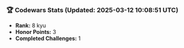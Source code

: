 ### 🏆 Codewars Stats (Updated: 2025-03-12 10:08:51 UTC)

- **Rank:** 8 kyu
- **Honor Points:** 3
- **Completed Challenges:** 1
